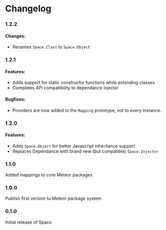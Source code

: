 Changelog
=========

### 1.2.2

#### Changes:
  * Renames `Space.Class` to `Space.Object`

### 1.2.1

#### Features:

  * Adds support for static constructor functions while extending classes
  * Completes API compatibility to dependance injector

#### Bugfixes:

  * Providers are now added to the `Mapping` prototype, not to every instance.

### 1.2.0

#### Features:

  * Adds `Space.Object` for better Javascript inheritance support
  * Replaces Dependance with brand new (but compatible) `Space.Injector`

### 1.1.0

Added mappings to core Meteor packages

### 1.0.0

Publish first version to Meteor package system

### 0.1.0

Initial release of Space
